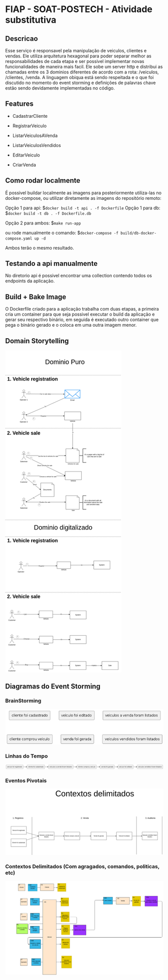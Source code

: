 # FIAP - SOAT-POSTECH - Atividade substitutiva

## Descricao

Esse serviço é responsavel pela manipulação de veiculos, clientes e vendas. Ele utiliza arquitetura hexagonal para poder separar melhor as responsabilidades de cada etapa e ser possivel implementar novas funcionalidades de maneira mais facil. Ele sobe um server http e distribui as chamadas entre os 3 dominios diferentes de acordo com a rota: /veiculos, /clientes, /venda.
A linguagem obiqua está sendo respeitada e o que foi discutido no momento do event storming e definições de palavras chave estão sendo devidamente implementadas no código.

## Features

- CadastrarCliente

- RegistrarVeiculo
- ListarVeiculosAVenda
- ListarVeiculosVendidos
- EditarVeiculo

- CriarVenda

## Como rodar localmente

É possivel buildar localmente as imagens para posteriormente utiliza-las no docker-compose, ou utilizar diretamente as imagens do repositório remoto:

Opção 1 para api: $```docker build -t api . -f Dockerfile```
Opção 1 para db: $```docker build -t db . -f Dockerfile.db```

Opção 2 para ambos: $```make run-app```

ou rode manualmente o comando: $```docker-compose -f build/db-docker-compose.yaml up -d```

Ambos terão o mesmo resultado.

## Testando a api manualmente

No diretorio api é possivel encontrar uma collection contendo todos os endpoints da aplicação.

## Build + Bake Image

O Dockerfile criado para a aplicação trabalha com duas etapas, a primeira cria um container para que seja possivel executar o build da aplicação e gerar seu respectivo binário, em seguida é executado outro container que pega o binário gerado e o coloca em uma outra imagem menor.

## Domain Storytelling

![Storytelling](./docs/storytelling/diagram.png)

## Diagramas do Event Storming

### BrainStorming

![Fase-1](./docs/event-storming-fase-1.png)

### Linhas do Tempo

![Fase-2](./docs/event-storming-fase-2.png)

### Eventos Pivotais

![Fase-3](./docs/event-storming-fase-3.png)

### Contextos Delimitados (Com agragados, comandos, politicas, etc)

![Fase-3](./docs/event-storming-fase-4.png)